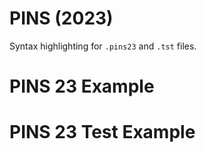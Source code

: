 # PINS (2023)

Syntax highlighting for `.pins23` and `.tst` files.

# PINS 23 Example

# PINS 23 Test Example
